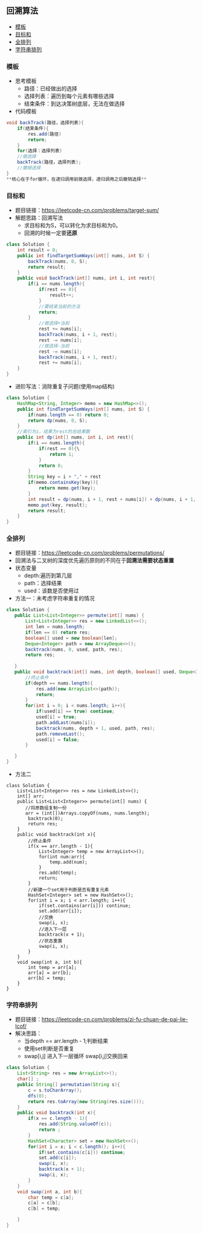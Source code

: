 ## 回溯算法
* [模板](#模板)
* [目标和](#目标和)
* [全排列](#全排列)
* [字符串排列](#字符串排列)

### 模板
- 思考模板
  - 路径：已经做出的选择
  - 选择列表：遍历到每个元素有哪些选择
  - 结束条件：到达决策树底层，无法在做选择
- 代码模板
```java
void backTrack(路径，选择列表){
    if(结束条件){
        res.add(路径)
        return;
    }
    for(选择：选择列表)
    //做选择
    backTrack(路径，选择列表);
    //撤销选择
}
**核心在于for循环，在递归调用前做选择，递归调用之后撤销选择**
```
### 目标和
- 题目链接：https://leetcode-cn.com/problems/target-sum/
- 解题思路：回溯写法
    - 求目标和为S，可以转化为求目标和为0。
    - 回溯的时候一定要**还原**
```java
class Solution {
    int result = 0;
    public int findTargetSumWays(int[] nums, int S) {
        backTrack(nums, 0, S);
        return result;
    }
    public void backTrack(int[] nums, int i, int rest){
        if(i == nums.length){
            if(rest == 0){
                result++;
            }
            //要结束当前的方法
            return;
        }
            //做选择+当前
            rest += nums[i];
            backTrack(nums, i + 1, rest);
            rest -= nums[i];
            //做选择-当前
            rest -= nums[i];
            backTrack(nums, i + 1, rest);
            rest += nums[i]; 
    }
}
```
- 进阶写法：消除重复子问题(使用map结构)
```java
class Solution {
    HashMap<String, Integer> memo = new HashMap<>();
    public int findTargetSumWays(int[] nums, int S) {
        if(nums.length == 0) return 0;
        return dp(nums, 0, S);
    }
    //索引为i，结果为rest的总结果数
    public int dp(int[] nums, int i, int rest){
        if(i == nums.length){
            if(rest == 0){\
                return 1;
            }
            return 0;
        }
        String key = i + "," + rest
        if(memo.containsKey(key)){
            return memo.get(key);
        }
        int result = dp(nums, i + 1, rest + nums[i]) + dp(nums, i + 1, rest - nums[i]);
        memo.put(key, result);
        return result;
    }
}
```
### 全排列
- 题目链接：https://leetcode-cn.com/problems/permutations/
- 回溯法与二叉树的深度优先遍历原则的不同在于**回溯法需要状态重置**
- 状态变量
  - depth:遍历到第几层
  - path：选择结果
  - used：该数是否使用过
- 方法一：未考虑字符串重复的情况
 ```java 
class Solution {
    public List<List<Integer>> permute(int[] nums) {
        List<List<Integer>> res = new LinkedList<>();
        int len = nums.length;
        if(len == 0) return res;
        boolean[] used = new boolean[len];
        Deque<Integer> path = new ArrayDeque<>();
        backtrack(nums, 0, used, path, res);
        return res;
        
    }
    public void backtrack(int[] nums, int depth, boolean[] used, Deque<Integer> path, List<List<Integer>> res){
        //终止条件
        if(depth == nums.length){
            res.add(new ArrayList<>(path));
            return;
        }
        for(int i = 0; i < nums.length; i++){
            if(used[i] == true) continue;
            used[i] = true;
            path.addLast(nums[i]);
            backtrack(nums, depth + 1, used, path, res);
            path.removeLast();
            used[i] = false;
        }

    }
}
```
- 方法二
```
class Solution {
    List<List<Integer>> res = new LinkedList<>();
    int[] arr;
    public List<List<Integer>> permute(int[] nums) {
       //将原数组复制一份
       arr = (int[])Arrays.copyOf(nums, nums.length);
        backtrack(0);
        return res;
    }
    public void backtrack(int x){
        //终止条件
        if(x == arr.length - 1){
            List<Integer> temp = new ArrayList<>();
            for(int num:arr){
                temp.add(num);
            }
            res.add(temp);
            return;
        }
        //新建一个set用于判断是否有重复元素
        HashSet<Integer> set = new HashSet<>();
        for(int i = x; i < arr.length; i++){
            if(set.contains(arr[i])) continue;
            set.add(arr[i]);
            //交换
            swap(i, x);
            //进入下一层
            backtrack(x + 1);
            //状态重置
            swap(i, x);
        }
    }
    void swap(int a, int b){
        int temp = arr[a];
        arr[a] = arr[b];
        arr[b] = temp;
    }
}
```
### 字符串排列
- 题目链接：https://leetcode-cn.com/problems/zi-fu-chuan-de-pai-lie-lcof/
- 解决思路：
    - 当depth == arr.length - 1;判断结果
    - 使用set判断是否重复
    -  swap[i,j]  进入下一层循环  swap[i,j]交换回来
```java
class Solution {
    List<String> res = new ArrayList<>();
    char[] ;
    public String[] permutation(String s){
        c = s.toCharArray();
        dfs(0);
        return res.toArray(new String(res.size()));
    }
    public void backtrack(int x){
        if(x == c.length - 1){
            res.add(String.valueOf(c));
            return ;
        }
        HashSet<Character> set = new HashSet<>();
        for(int i = x; i < c.length(); i++){
            if(set.contains(c[i])) continue;
            set.add(c[i]);
            swap(i, x);
            backtrack(x + 1);
            swap(i, x);
        }
    }
    void swap(int a, int b){
        char temp = c[a];
        c[a] = c[b];
        c[b] = temp;

    }
} 
```




